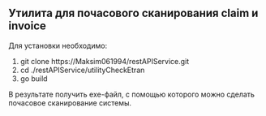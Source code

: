 ## Утилита для почасового сканирования claim и invoice

Для установки необходимо:
1. git clone https://Maksim061994/restAPIService.git
2. cd ./restAPIService/utilityCheckEtran
3. go build

В результате получить exe-файл, с помощью которого можно сделать почасовое сканирование системы.

